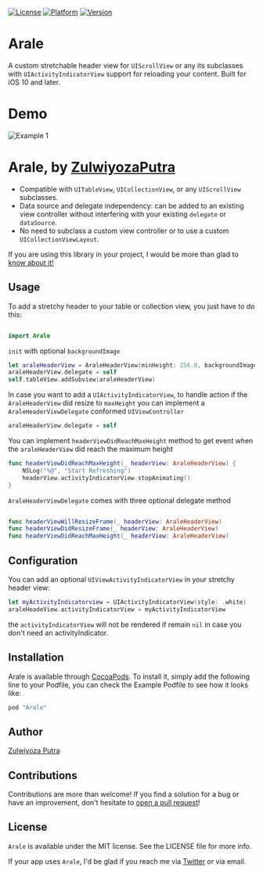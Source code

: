 [![License](https://img.shields.io/cocoapods/l/Arale.svg?style=flat)](http://cocoapods.org/pods/Arale)
[![Platform](https://img.shields.io/cocoapods/p/Arale.svg?style=flat)](http://cocoapods.org/pods/Arale)
[![Version](https://img.shields.io/cocoapods/v/Arale.svg?style=flat)](http://cocoapods.org/pods/Arale)

# Arale
A custom stretchable header view for `UIScrollView` or any its subclasses with `UIActivityIndicatorView` support for reloading your content. Built for iOS 10 and later.

# Demo
![Example 1](https://media.giphy.com/media/1qbl6sAB2EJh0fi9p7/giphy.gif)

# Arale, by [ZulwiyozaPutra](https://twitter.com/ZulwiyozaPutra)

- Compatible with `UITableView`, `UICollectionView`, or any `UIScrollView` subclasses.
- Data source and delegate independency: can be added to an existing view controller without interfering with your existing `delegate` or `dataSource`.
- No need to subclass a custom view controller or to use a custom `UICollectionViewLayout`.


If you are using this library in your project, I would be more than glad to [know about it!](mailto:zulwiyozaputra@gmail.com)

## Usage

To add a stretchy header to your table or collection view, you just have to do this:

```swift

import Arale
```

`init` with optional `backgroundImage`
```swift
let araleHeaderView = AraleHeaderView(minHeight: 256.0, backgroundImage: myBackgroundImage)
araleHeaderView.delegate = self
self.tableView.addSubview(araleHeaderView)
```

In case you want to add a `UIActivityIndicatorView`, to handle action if the `AraleHeaderView` did resize to `maxHeight` you can implement a `AraleHeaderViewDelegate` conformed `UIViewController`
```swift
araleHeaderView.delegate = self
```

You can implement `headerViewDidReachMaxHeight` method to get event when the `araleHeaderView` did reach the maximum height
```swift
func headerViewDidReachMaxHeight(_ headerView: AraleHeaderView) {
    NSLog("%@", "Start Refreshing")
    headerView.activityIndicatorView.stopAnimating()
}
```
`AraleHeaderViewDelegate` comes with three optional delegate method
```swift

func headerViewWillResizeFrame(_ headerView: AraleHeaderView)
func headerViewDidResizeFrame(_ headerView: AraleHeaderView)
func headerViewDidReachMaxHeight(_ headerView: AraleHeaderView)
```

## Configuration

You can add an optional `UIViewActivityIndicatorView` in your stretchy header view:
```swift
let myActivityIndicatorview = UIActivityIndicatorView(style: .white)
araleHeadeView.activityIndicatorView = myActivityIndicatorView
```

the `activityIndicatorView` will not be rendered if remain `nil` in case you don't need an activityIndicator.



## Installation

Arale is available through [CocoaPods](http://cocoapods.org). To install it, simply add the following line to your Podfile, you can check the Example Podfile to see how it looks like:

```ruby
pod "Arale"
```

## Author

[Zulwiyoza Putra](https://twitter.com/zulwiyozaputra)

## Contributions

Contributions are more than welcome! If you find a solution for a bug or have an improvement, don't hesitate to [open a pull request](https://github.com/ZulwiyozaPutra/Arale/compare)!

## License

`Arale` is available under the MIT license. See the LICENSE file for more info.

If your app uses `Arale`, I'd be glad if you reach me via [Twitter](https://twitter.com/zulwiyozaputra) or via email.
